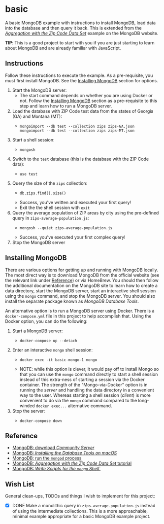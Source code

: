 # basic

A basic MongoDB example with instructions to install MongoDB, load data into the database and then query it back. This is
extended from the [*Aggregation with the Zip Code Data Set*](https://docs.mongodb.com/manual/tutorial/aggregation-zip-code-data-set/)
example on the MongoDB website.

**TIP**: This is a good project to start with you if you are just starting to learn about MongoDB and are already familiar with
JavaScript.

## Instructions

Follow these instructions to execute the example. As a pre-requisite, you must first install MongoDB. See the [Installing MongoDB](#installing-mongo)
section for options.

1. Start the MongoDB server:
    * The start command depends on whether you are using Docker or not. Follow the [Installing MongoDB](#installing-mongo)
      section as a pre-requisite to this step and learn how to run a MongoDB server. 
1. Load the database with ZIP Code test data from the states of Georgia (GA) and Montana (MT):
    * ```shell
      mongoimport --db test --collection zips zips-GA.json
      mongoimport --db test --collection zips zips-MT.json
      ```
1. Start a shell session:
    * ```shell
      mongosh
      ```
1. Switch to the `test` database (this is the database with the ZIP Code data):
    * ```mongo
      use test
      ```
1. Query the size of the `zips` collection:
    * ```mongo
      db.zips.find().size()
      ```
    * Success, you've written and executed your first query!
    * Exit the the shell session with `exit`
1. Query the average population of ZIP areas by city using the pre-defined query in `zips-average-population.js`:
    * ```shell
      mongosh --quiet zips-average-population.js
      ```
    * Success, you've executed your first complex query!
1. Stop the MongoDB server

## Installing MongoDB

There are various options for getting up and running with MongoDB locally. The most direct way is to download MongoDB
from the official website (see the relevant link under [Reference](#reference)) or via HomeBrew. You
should then follow the additional documentation on the MongoDB site to learn how to create a data directory, start the
MongoDB server, start an interactive shell session using the `mongo` command, and stop the MongoDB server. You should also
install the separate package known as *MongoDB Database Tools*.

An alternative option is to run a MongoDB server using Docker. There is a `docker-compose.yml` file in this project to help
accomplish that. Using the Docker option, you can do the following:

1. Start a MongoDB server:
   * ```shell
     docker-compose up --detach
     ```
2. Enter an interactive `mongo` shell session:
   * ```shell
     docker exec -it basic-mongo-1 mongo
     ```
   * NOTE: while this option is clever, it would pay off to install Mongo so that you can use the `mongo` command directly
     to start a shell session instead of this extra-ness of starting a session via the Docker container. The strength of
     the "Mongo-via-Docker" option is in running the *server* and handling the data directory in a convenient way to the user.
     Whereas starting a shell session (*client*) is more convenient to do via the `mongo` command compared to the long-winded
     `docker exec...` alternative command.
3. Stop the server:
   * ```shell
     docker-compose down
     ```

## Reference

* [MongoDB: download *Community Server*](https://www.mongodb.com/try/download/community)
* [MongoDB: *Installing the Database Tools on macOS*](https://docs.mongodb.com/database-tools/installation/installation-macos/)
* [MongoDB: run the `mongod` process](https://docs.mongodb.com/manual/tutorial/manage-mongodb-processes/)
* [MongoDB: *Aggregation with the Zip Code Data Set* tutorial](https://docs.mongodb.com/manual/tutorial/aggregation-zip-code-data-set/)
* [MongoDB: *Write Scripts for the `mongo` Shell*`](https://docs.mongodb.com/manual/tutorial/write-scripts-for-the-mongo-shell/)

## Wish List

General clean-ups, TODOs and things I wish to implement for this project:

* [x] DONE Make a monolithic query in `zips-average-population.js` instead of using the intermediate collections. This is a more
  approachable, minimal example appropriate for a basic MongoDB example project.
